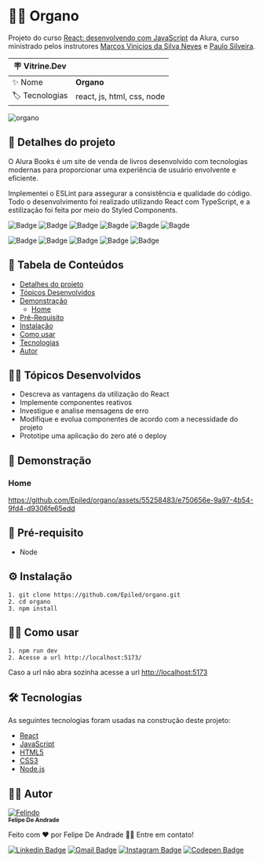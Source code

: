[nome-do-repositorio]: organo

# 👨‍💻 Organo

Projeto do curso <a href="https://cursos.alura.com.br/course/react-desenvolvendo-javascript">React: desenvolvendo com JavaScript</a> da Alura, curso ministrado pelos instrutores <a href="https://www.linkedin.com/in/vinny-neves/">Marcos Vinicios da Silva Neves</a> e <a href="https://www.linkedin.com/in/paulosilveira/">Paulo Silveira</a>.

| :placard: Vitrine.Dev |     |
| -------------  | --- |
| :sparkles: Nome        | **Organo**
| :label: Tecnologias | react, js, html, css, node

<!-- Inserir imagem com a #vitrinedev ao final do link -->

![organo](https://github.com/Epiled/organo/assets/55258483/16fa409e-6799-4600-9414-a01f197ad452#vitrinedev)

<h2 id="detalhes-do-projeto"> 📃 Detalhes do projeto </h2>

O Alura Books é um site de venda de livros desenvolvido com tecnologias modernas para proporcionar uma experiência de usuário envolvente e eficiente.

Implementei o ESLint para assegurar a consistência e qualidade do código. Todo o desenvolvimento foi realizado utilizando React com TypeScript, e a estilização foi feita por meio do Styled Components.

![Badge](https://img.shields.io/github/last-commit/Epiled/organo?style=for-the-badge)
![Badge](https://img.shields.io/github/languages/code-size/Epiled/organo?style=for-the-badge)
![Badge](https://img.shields.io/github/languages/count/Epiled/organo?style=for-the-badge)
![Bagde](https://img.shields.io/badge/repo%20status-Beta-cyan?style=for-the-badge)
![Bagde](https://img.shields.io/github/v/release/Epiled/organo?style=for-the-badge)
![Bagde](https://img.shields.io/github/license/Epiled/organo?style=for-the-badge)

![Badge](https://img.shields.io/badge/-React-61DAFB?style=for-the-badge&logo=react&logoColor=black)
![Badge](https://img.shields.io/badge/-JS-F7DF1E?style=for-the-badge&logo=javascript&logoColor=black)
![Badge](https://img.shields.io/badge/-HTML5-E34F26?style=for-the-badge&logo=html5&logoColor=white)
![Badge](https://img.shields.io/badge/-CSS3-1572B6?style=for-the-badge&logo=css3&logoColor=white)
![Badge](https://img.shields.io/badge/-Node.js-339933?style=for-the-badge&logo=node.js&logoColor=white)

<h2> 📑 Tabela de Conteúdos </h2>

<!--ts-->
   * [Detalhes do projeto](#detalhes-do-projeto)
   * [Tópicos Desenvolvidos](#topicos-desenvolvidos)
   * [Demonstração](#demonstracao)
     - [Home](#home)
   * [Pré-Requisito](#pre-requisito)
   * [Instalação](#instalacao)
   * [Como usar](#como-usar)
   * [Tecnologias](#tecnologias)
   * [Autor](#autor)
<!--te-->

<h2 id="topicos-desenvolvidos"> 👩‍🏫 Tópicos Desenvolvidos </h2>

<!--ts-->
* Descreva as vantagens da utilização do React
* Implemente componentes reativos
* Investigue e analise mensagens de erro
* Modifique e evolua componentes de acordo com a necessidade do projeto
* Prototipe uma aplicação do zero até o deploy
<!--te-->

<h2 id="demonstracao"> 👀 Demonstração </h2>

<h3 id="home"> Home </h3>

https://github.com/Epiled/organo/assets/55258483/e750656e-9a97-4b54-9fd4-d9306fe65edd

<h2 id="pre-requisito"> 🚨 Pré-requisito </h2>
<ul>
  <li>Node</li>
</ul>

<h2 id="instalacao"> ⚙ Instalação </h2>

```
1. git clone https://github.com/Epiled/organo.git
2. cd organo
3. npm install
```

<h2 id="como-usar"> 👩‍🏫 Como usar </h2>

```
1. npm run dev
2. Acesse a url http://localhost:5173/
```

Caso a url não abra sozinha acesse a url [http://localhost:5173](http://localhost:5173)

<h2 id="tecnologias"> 🛠 Tecnologias </h2>

As seguintes tecnologias foram usadas na construção deste projeto:

<ul>
  <li><a href="https://react.dev/" target="_blank">React</a></li>
  <li><a href="https://www.w3schools.com/js/default.asp" target="_blank">JavaScript</a></li>
  <li><a href="https://www.w3schools.com/html/default.asp" target="_blank">HTML5</a></li>
  <li><a href="https://www.w3schools.com/css/default.asp" target="_blank">CSS3</a></li>
  <li><a href="https://nodejs.org/en" target="_blank">Node.js</a></li>
</ul>

<h2 id="autor"> 👨‍💻 Autor </h2>

<a href="https://github.com/Epiled">

![Felindo](https://user-images.githubusercontent.com/55258483/178338085-2cea8bf2-6d0c-409a-9d0e-23359b7d303e.png)
 <br />
 <sub><b>Felipe De Andrade</b></sub></a>

Feito com ❤️ por Felipe De Andrade 👋🏽 Entre em contato!

[![Linkedin Badge](https://img.shields.io/badge/-Felipe-blue?style=flat-square&logo=Linkedin&logoColor=white&link=https://www.linkedin.com/in/fademendonca/)](https://www.linkedin.com/in/fademendonca/)
[![Gmail Badge](https://img.shields.io/badge/-felipe.deam98@gmail.com-c14438?style=flat-square&logo=Gmail&logoColor=white&link=mailto:felipe.deam98@gmail.com)](mailto:felipe.deam98@gmail.com)
[![Instagram Badge](https://img.shields.io/badge/-Instagram-e4405f?style=flat-square&logo=Instagram&logoColor=white&link=https://www.instagram.com/felipe.deam/)](https://www.instagram.com/felipe.deam/)
[![Codepen Badge](https://img.shields.io/badge/-Codepen-000000?style=flat-square&logo=Codepen&logoColor=white&link=https://codepen.io/epiled)](https://codepen.io/epiled)

